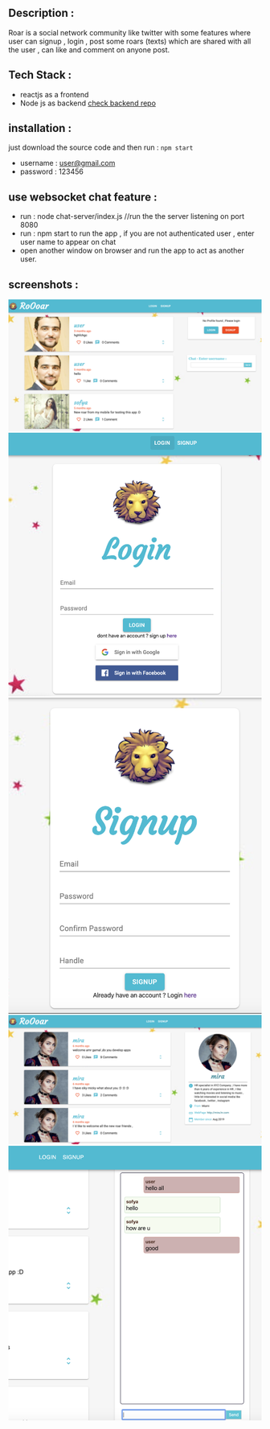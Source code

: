 ## Description : 
Roar is a social network community like twitter with some features where user can signup , login , post some roars (texts) which are shared with all the user , can like and comment on anyone post.

## Tech Stack : 
- reactjs as a frontend 
- Node js as backend [check backend repo](https://github.com/amrgamal91/roar-social-network-backend)

## installation : 
just download the source code and then run : `npm start`
- username : user@gmail.com
- password : 123456

## use websocket chat feature : 
- run : node chat-server/index.js    //run the the server listening on port 8080
- run : npm start to run the app , if you are not authenticated user , enter user name to appear on chat
- open another window on browser and run the app to act as another user.

## screenshots : 
![1.](/screenshots/1.png)
![2.](/screenshots/2.png)
![3.](/screenshots/3.png)
![4.](/screenshots/4.png)
![5.](/screenshots/5.png)
